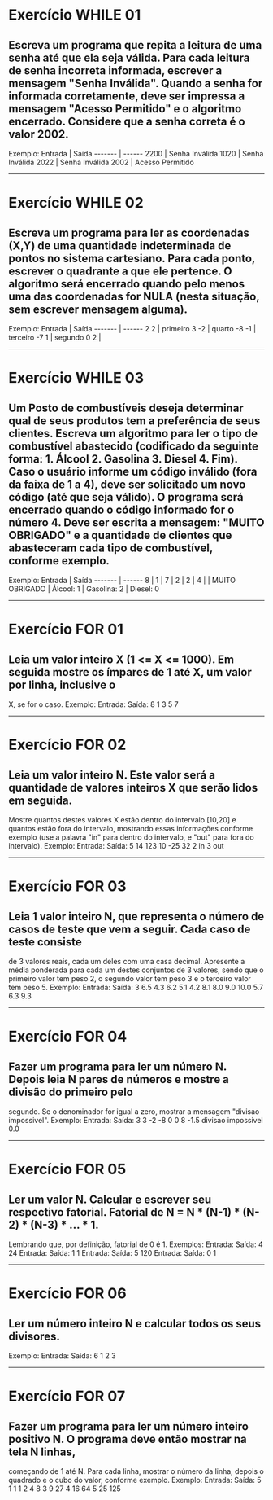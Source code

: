 # Exercício WHILE 01
## Escreva um programa que repita a leitura de uma senha até que ela seja válida. Para cada leitura de senha incorreta informada, escrever a mensagem "Senha Inválida". Quando a senha for informada corretamente, deve ser impressa a mensagem "Acesso Permitido" e o algoritmo encerrado. Considere que a senha correta é o valor 2002.

Exemplo:
Entrada | Saída
------- | ------
2200    | Senha Inválida
1020    | Senha Inválida
2022    | Senha Inválida
2002    | Acesso Permitido

---

# Exercício WHILE 02
## Escreva um programa para ler as coordenadas (X,Y) de uma quantidade indeterminada de pontos no sistema cartesiano. Para cada ponto, escrever o quadrante a que ele pertence. O algoritmo será encerrado quando pelo menos uma das coordenadas for NULA (nesta situação, sem escrever mensagem alguma).

Exemplo:
Entrada | Saída
------- | ------
2 2     | primeiro
3 -2    | quarto
-8 -1   | terceiro
-7 1    | segundo
0 2     |

---

# Exercício WHILE 03
## Um Posto de combustíveis deseja determinar qual de seus produtos tem a preferência de seus clientes. Escreva um algoritmo para ler o tipo de combustível abastecido (codificado da seguinte forma: 1. Álcool 2. Gasolina 3. Diesel 4. Fim). Caso o usuário informe um código inválido (fora da faixa de 1 a 4), deve ser solicitado um novo código (até que seja válido). O programa será encerrado quando o código informado for o número 4. Deve ser escrita a mensagem: "MUITO OBRIGADO" e a quantidade de clientes que abasteceram cada tipo de combustível, conforme exemplo.

Exemplo:
Entrada | Saída
------- | ------
8       |
1       |
7       |
2       |
2       |
4       |
        | MUITO OBRIGADO
        | Álcool: 1
        | Gasolina: 2
        | Diesel: 0

---

# Exercício FOR 01
## Leia um valor inteiro X (1 <= X <= 1000). Em seguida mostre os ímpares de 1 até X, um valor por linha, inclusive o
X, se for o caso.
Exemplo:
Entrada: Saída:
8 1
3
5
7

---

# Exercício FOR 02
## Leia um valor inteiro N. Este valor será a quantidade de valores inteiros X que serão lidos em seguida.
Mostre quantos destes valores X estão dentro do intervalo [10,20] e quantos estão fora do intervalo, mostrando
essas informações conforme exemplo (use a palavra "in" para dentro do intervalo, e "out" para fora do intervalo).
Exemplo:
Entrada: Saída:
5
14
123
10
-25
32
2 in
3 out

---

# Exercício FOR 03
## Leia 1 valor inteiro N, que representa o número de casos de teste que vem a seguir. Cada caso de teste consiste
de 3 valores reais, cada um deles com uma casa decimal. Apresente a média ponderada para cada um destes
conjuntos de 3 valores, sendo que o primeiro valor tem peso 2, o segundo valor tem peso 3 e o terceiro valor tem
peso 5.
Exemplo:
Entrada: Saída:
3
6.5 4.3 6.2
5.1 4.2 8.1
8.0 9.0 10.0
5.7
6.3
9.3

---

# Exercício FOR 04
## Fazer um programa para ler um número N. Depois leia N pares de números e mostre a divisão do primeiro pelo
segundo. Se o denominador for igual a zero, mostrar a mensagem "divisao impossivel".
Exemplo:
Entrada: Saída:
3
3 -2
-8 0
0 8
-1.5
divisao impossivel
0.0

---

# Exercício FOR 05
## Ler um valor N. Calcular e escrever seu respectivo fatorial. Fatorial de N = N * (N-1) * (N-2) * (N-3) * ... * 1.
Lembrando que, por definição, fatorial de 0 é 1.
Exemplos:
Entrada: Saída:
4 24
Entrada: Saída:
1 1
Entrada: Saída:
5 120
Entrada: Saída:
0 1

---

# Exercício FOR 06
## Ler um número inteiro N e calcular todos os seus divisores.
Exemplo:
Entrada: Saída:
6 1
2
3

---

# Exercício FOR 07
## Fazer um programa para ler um número inteiro positivo N. O programa deve então mostrar na tela N linhas,
começando de 1 até N. Para cada linha, mostrar o número da linha, depois o quadrado e o cubo do valor, conforme
exemplo.
Exemplo:
Entrada: Saída:
5 1 1 1
2 4 8
3 9 27
4 16 64
5 25 125